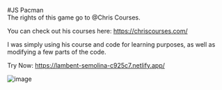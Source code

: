 #JS Pacman<br>
The rights of this game go to @Chris Courses. 

You can check out his courses here: https://chriscourses.com/

I was simply using his course and code for learning purposes, as well as modifying a few parts of the code.

Try Now: https://lambent-semolina-c925c7.netlify.app/

![image](https://user-images.githubusercontent.com/107896951/176497696-1ec4c85c-ad2d-4612-be70-424803352bec.png)
